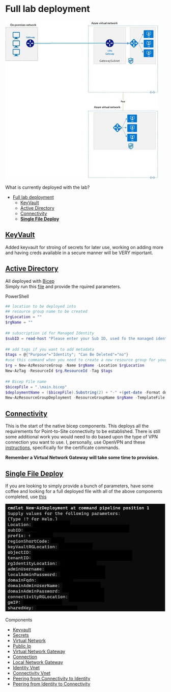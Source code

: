 # Full lab deployment

![azure architecture](images/on-prem-azure-vnet-peering.jpg)

What is currently deployed with the lab?

- [Full lab deployment](#full-lab-deployment)
  - [KeyVault](#keyvault)
  - [Active Directory](#active-directory)
  - [Connectivity](#connectivity)
  - [**Single File Deploy**](#single-file-deploy)

## [KeyVault](00-prereqs/keyVault/)

Added keyvault for stroing of secrets for later use, working on adding more and having creds available in a secure manner will be VERY miportant.

## [Active Directory](./01-adds/)

All deployed with [Bicep](https://docs.microsoft.com/en-us/azure/azure-resource-manager/templates/bicep-overview)  
Simply run this [file](./01-adds/deploy.ps1) and provide the rquired parameters.  

PowerShell

```powershell
## location to be deployed into
## resource group name to be created
$rgLocation = ""
$rgName = ""

## subscription id for Managed Identity
$subID = read-host "Please enter your Sub ID, used fo the managed identity."

## add tags if you want to add metadata
$tags = @{"Purpose"="Identity"; "Can Be Deleted"="no"}
#use this command when you need to create a new resource group for your deployment
$rg = New-AzResourceGroup -Name $rgName -Location $rgLocation 
New-AzTag -ResourceId $rg.ResourceId -Tag $tags

## Bicep File name
$bicepFile = ".\main.bicep"
$deploymentName = ($bicepFile).Substring(2) + "-" +(get-date -Format ddMMyyyy-hhmmss) + "-deployment"
New-AzResourceGroupDeployment -ResourceGroupName $rgName -TemplateFile $bicepFile -DeploymentName $deploymentName -rgName $rgName -subID $subID
```

## [Connectivity](./02-connectivity/)

This is the start of the native bicep components. This deploys all the requirements for Point-to-Site connectivity to be established. There is still some additional work you would need to do based upon the type of VPN connection you want to use. I, personally, use OpenVPN and these [instructions](https://www.getanadmin.com/azure/azure-point-to-site-vpn-setup-step-by-step/#:~:text=Azure%20Point%20to%20Site%20VPN%20Setup%20On%20the,case%2C%20the%20newly%20created%20Virtual%20Net%20Vnet3%20selected.), specifically for the certificate commands.

**Remember a Virtual Network Gateway will take some time to provision.**

## **[Single File Deploy](./allInOne.bicep)**

If you are looking to simply provide a bunch of parameters, have some coffee and looking for a full deployed file with all of the above components completed, use [this](./allInOneDeploy.ps1)

![params](images/params.jpg)

Components

- [Keyvault](./00-prereqs/keyVault/kv.bicep)
- [Secrets](00-prereqs/keyVault/secrets.bicep)
- [Virtual Network](./02-connectivity/p2sModules/network.bicep)
- [Public Ip](./02-connectivity/p2sModules/pip.bicep)
- [Virtual Network Gateway](./02-connectivity/p2sModules/vng.bicep)
- [Connection](./02-connectivity/s2sModules/connection.bicep)
- [Local Network Gateway](./02-connectivity/s2sModules/lng.bicep)
- [Identity Vnet](./02-connectivity/peeringModules/identityVnet.bicep)
- [Connectivity Vnet](./02-connectivity/peeringModules/connectivityVnet.bicep)
- [Peering from Connectivity to Identity](./02-connectivity/peeringModules/connectivity2idenityPeering.bicep)
- [Peering from Identity to Connectivity](./02-connectivity/peeringModules/identity2connectivityPeering.bicep)
